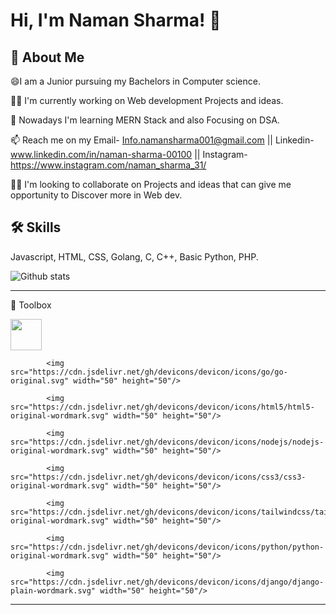 
# Hi, I'm Naman Sharma! 👋


## 🚀 About Me


😄I am a Junior pursuing my Bachelors in Computer science.

👩‍💻 I'm currently working on Web development Projects and ideas.

🧠 Nowadays I'm learning MERN Stack and also Focusing on DSA.

📫 Reach me on my Email- Info.namansharma001@gmail.com || Linkedin- www.linkedin.com/in/naman-sharma-00100 || Instagram- https://www.instagram.com/naman_sharma_31/ 

👯‍♀️ I'm looking to collaborate on Projects and ideas that can give me opportunity to Discover more in Web dev.
## 🛠 Skills
Javascript, HTML, CSS, Golang,
C, C++, Basic Python, PHP.

![Github stats](https://github-readme-stats.vercel.app/api?username=Naman-sharma00100)

---

🧰 Toolbox

<img src="https://cdn.jsdelivr.net/gh/devicons/devicon/icons/javascript/javascript-original.svg" width="50" height="50" />

            <img src="https://cdn.jsdelivr.net/gh/devicons/devicon/icons/go/go-original.svg" width="50" height="50"/>
          
            <img src="https://cdn.jsdelivr.net/gh/devicons/devicon/icons/html5/html5-original-wordmark.svg" width="50" height="50"/>
          
            <img src="https://cdn.jsdelivr.net/gh/devicons/devicon/icons/nodejs/nodejs-original-wordmark.svg" width="50" height="50"/>
          
            <img src="https://cdn.jsdelivr.net/gh/devicons/devicon/icons/css3/css3-original-wordmark.svg" width="50" height="50"/>
          
            <img src="https://cdn.jsdelivr.net/gh/devicons/devicon/icons/tailwindcss/tailwindcss-original-wordmark.svg" width="50" height="50"/>
          
            <img src="https://cdn.jsdelivr.net/gh/devicons/devicon/icons/python/python-original-wordmark.svg" width="50" height="50"/>
          
            <img src="https://cdn.jsdelivr.net/gh/devicons/devicon/icons/django/django-plain-wordmark.svg" width="50" height="50"/>
          
          
---


